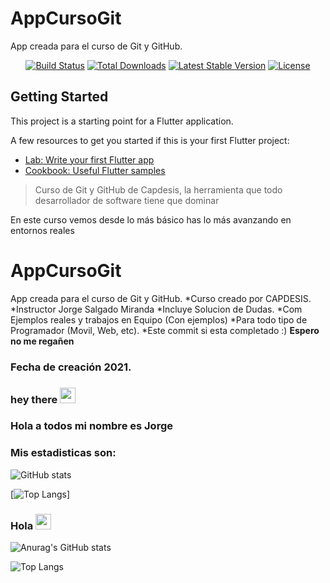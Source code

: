 # AppCursoGit
App creada para el curso de Git y GitHub.

<p align="center">
<a href="https://travis-ci.org/laravel/framework"><img src="https://travis-ci.org/laravel/framework.svg" alt="Build Status"></a>
<a href="https://packagist.org/packages/laravel/framework"><img src="https://img.shields.io/packagist/dt/laravel/framework" alt="Total Downloads"></a>
<a href="https://packagist.org/packages/laravel/framework"><img src="https://img.shields.io/packagist/v/laravel/framework" alt="Latest Stable Version"></a>
<a href="https://packagist.org/packages/laravel/framework"><img src="https://img.shields.io/packagist/l/laravel/framework" alt="License"></a>
</p>

## Getting Started

This project is a starting point for a Flutter application.

A few resources to get you started if this is your first Flutter project:

- [Lab: Write your first Flutter app](https://flutter.dev/docs/get-started/codelab)
- [Cookbook: Useful Flutter samples](https://flutter.dev/docs/cookbook)

> Curso de Git y GitHub de Capdesis, la herramienta que todo desarrollador de software tiene que dominar
> 
En este curso vemos desde lo más básico has lo más avanzando en entornos reales

# AppCursoGit
App creada para el curso de Git y GitHub.
*Curso creado por CAPDESIS.
*Instructor Jorge Salgado Miranda
*Incluye Solucion de Dudas.
*Com Ejemplos reales y trabajos en Equipo (Con ejemplos)
*Para todo tipo de Programador (Movil, Web, etc).
*Este commit si esta completado :)
**Espero no me regañen**
### Fecha de creación 2021.



### hey there <img src="https://media.giphy.com/media/hvRJCLFzcasrR4ia7z/giphy.gif" width="25px">
### Hola  a todos mi nombre es Jorge

### Mis estadisticas son:
![GitHub stats](https://github-readme-stats.vercel.app/api?username=GHJose20221&show_icons=true&theme=dracula)

[![Top Langs](https://github-readme-stats.vercel.app/api/top-langs/?username=anuraghazra)]

























### Hola <img src="https://media.giphy.com/media/hvRJCLFzcasrR4ia7z/giphy.gif" width="25px">
![Anurag's GitHub stats](https://github-readme-stats.vercel.app/api/?username=GHJose20221&show_icons=true&title_color=fff&icon_color=79ff97&text_color=9f9f9f&bg_color=151515)

![Top Langs](https://github-readme-stats.vercel.app/api/top-langs/?username=anuraghazra&show_icons=true&title_color=fff&icon_color=79ff97&text_color=9f9f9f&bg_color=151515)






 




